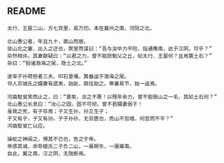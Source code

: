     
## README

    太行、王屋二山，方七百里，高万仞。本在冀州之南，河阳之北。
    
    北山愚公者，年且九十，面山而居。
    惩山北之塞，出入之迂也，聚室而谋曰：“吾与汝毕力平险，指通豫南，达于汉阴，可乎？”
    杂然相许。其妻献疑曰：“以君之力，曾不能损魁父之丘，如太行、王屋何？且焉置土石？”
    杂曰：“投诸渤海之尾，隐土之北。”
    
    遂率子孙荷担者三夫，叩石垦壤，箕畚运于渤海之尾。
    邻人京城氏之孀妻有遗男，始龀，跳往助之。寒暑易节，始一返焉。
    
    河曲智叟笑而止之，曰：“甚矣，汝之不惠！以残年余力，曾不能毁山之一毛，其如土石何？”
    北山愚公长息曰：“汝心之固，固不可彻，曾不若孀妻弱子！
    虽我之死，有子存焉；子又生孙，孙又生子；
    子又有子，子又有孙。子子孙孙，无穷匮也，而山不加增，何苦而不平？”
    河曲智叟亡以应。
    
    操蛇之神闻之，惧其不已也，告之于帝。
    帝感其诚，命夸娥氏二子负二山，一厝朔东，一厝雍南。
    自此，冀之南，汉之阴，无陇断焉。 
